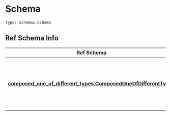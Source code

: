 # Schema
```
type: schemas.Schema
```

## Ref Schema Info
Ref Schema | Input Type | Output Type
---------- | ---------- | -----------
[**composed_one_of_different_types.ComposedOneOfDifferentTypes**](../../../../../../components/schema/composed_one_of_different_types.md) | dict, schemas.immutabledict, str, datetime.date, datetime.datetime, uuid.UUID, int, float, bool, None, list, tuple, bytes, io.FileIO, io.BufferedReader | schemas.immutabledict, str, float, int, bool, None, tuple, bytes, io.FileIO
